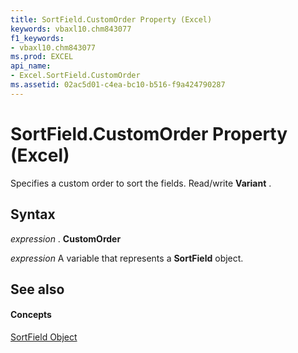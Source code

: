 ```yaml
---
title: SortField.CustomOrder Property (Excel)
keywords: vbaxl10.chm843077
f1_keywords:
- vbaxl10.chm843077
ms.prod: EXCEL
api_name:
- Excel.SortField.CustomOrder
ms.assetid: 02ac5d01-c4ea-bc10-b516-f9a424790287
---
```



# SortField.CustomOrder Property (Excel)

Specifies a custom order to sort the fields. Read/write  **Variant** .


## Syntax

 _expression_ . **CustomOrder**

 _expression_ A variable that represents a **SortField** object.


## See also


#### Concepts


[SortField Object](sortfield-object-excel.md)


